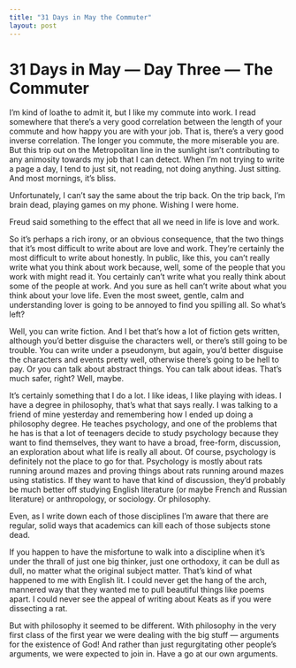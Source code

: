 ```yaml
---
title: "31 Days in May the Commuter"
layout: post
---
```


# 31 Days in May — Day Three — The Commuter

I’m kind of loathe to admit it, but I like my commute into work. I read somewhere that there’s a very good correlation between the length of your commute and how happy you are with your job. That is, there’s a very good inverse correlation. The longer you commute, the more miserable you are. But this trip out on the Metropolitan line in the sunlight isn’t contributing to any animosity towards my job that I can detect. When I’m not trying to write a page a day, I tend to just sit, not reading, not doing anything. Just sitting. And most mornings, it’s bliss.

Unfortunately, I can’t say the same about the trip back. On the trip back, I’m brain dead, playing games on my phone. Wishing I were home.

Freud said something to the effect that all we need in life is love and work.

So it’s perhaps a rich irony, or an obvious consequence, that the two things that it’s most difficult to write about are love and work. They’re certainly the most difficult to write about honestly. In public, like this, you can’t really write what you think about work because, well, some of the people that you work with might read it. You certainly can’t write what you really think about some of the people at work. And you sure as hell can’t write about what you think about your love life. Even the most sweet, gentle, calm and understanding lover is going to be annoyed to find you spilling all. So what’s left?

Well, you can write fiction. And I bet that’s how a lot of fiction gets written, although you’d better disguise the characters well, or there’s still going to be trouble. You can write under a pseudonym, but again, you’d better disguise the characters and events pretty well, otherwise there’s going to be hell to pay. Or you can talk about abstract things. You can talk about ideas. That’s much safer, right? Well, maybe.

It’s certainly something that I do a lot. I like ideas, I like playing with ideas. I have a degree in philosophy, that’s what that says really. I was talking to a friend of mine yesterday and remembering how I ended up doing a philosophy degree. He teaches psychology, and one of the problems that he has is that a lot of teenagers decide to study psychology because they want to find themselves, they want to have a broad, free-form, discussion, an exploration about what life is really all about. Of course, psychology is definitely not the place to go for that. Psychology is mostly about rats running around mazes and proving things about rats running around mazes using statistics. If they want to have that kind of discussion, they’d probably be much better off studying English literature (or maybe French and Russian literature) or anthropology, or sociology. Or philosophy.

Even, as I write down each of those disciplines I’m aware that there are regular, solid ways that academics can kill each of those subjects stone dead.

If you happen to have the misfortune to walk into a discipline when it’s under the thrall of just one big thinker, just one orthodoxy, it can be dull as dull, no matter what the original subject matter. That’s kind of what happened to me with English lit. I could never get the hang of the arch, mannered way that they wanted me to pull beautiful things like poems apart. I could never see the appeal of writing about Keats as if you were dissecting a rat.

But with philosophy it seemed to be different. With philosophy in the very first class of the first year we were dealing with the big stuff — arguments for the existence of God! And rather than just regurgitating other people’s arguments, we were expected to join in. Have a go at our own arguments.
